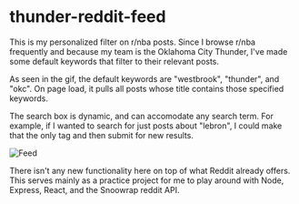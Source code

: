 # thunder-reddit-feed

This is my personalized filter on r/nba posts. Since I browse r/nba frequently and because my team is the Oklahoma City Thunder, I've made some default keywords that filter to their relevant posts.

As seen in the gif, the default keywords are "westbrook", "thunder", and "okc". On page load, it pulls all posts whose title contains those specified keywords.

The search box is dynamic, and can accomodate any search term. For example, if I wanted to search for just posts about "lebron", I could make that the only tag and then submit for new results.

![Feed](images/demo.gif)

There isn't any new functionality here on top of what Reddit already offers. This serves mainly as a practice project for me to play around with Node, Express, React, and the Snoowrap reddit API.
